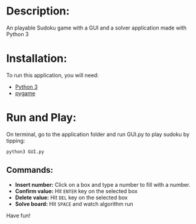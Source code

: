 # Description:

An playable Sudoku game with a GUI and a solver application made with Python 3

# Installation:

To run this application, you will need:

* [Python 3](https://www.tecmint.com/install-python-in-ubuntu/)
* [pygame](https://www.pygame.org/wiki/GettingStarted)


# Run and Play:

On terminal, go to the application folder and run GUI.py to play sudoku by tipping:
```
python3 GUI.py
```

## Commands:

* **Insert number:** Click on a box and type a number to fill with a number.
* **Confirm value:** Hit ```ENTER``` key on the selected box
* **Delete value:** Hit ```DEL``` key on the selected box
* **Solve board:** Hit ```SPACE``` and watch algorithm run

Have fun!
